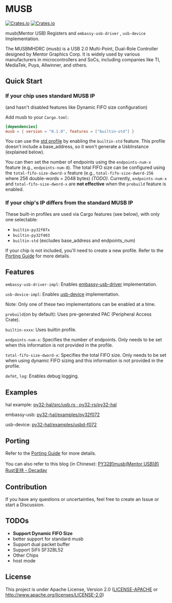 # MUSB

[![Crates.io][badge-license]][crates]
[![Crates.io][badge-version]][crates]

[badge-license]: https://img.shields.io/crates/l/musb?style=for-the-badge
[badge-version]: https://img.shields.io/crates/v/musb?style=for-the-badge
[crates]: https://crates.io/crates/musb

musb(Mentor USB) Registers and `embassy-usb-driver` , `usb-device` Implementation.

The MUSBMHDRC (musb) is a USB 2.0 Multi-Point, Dual-Role Controller designed by Mentor Graphics Corp. It is widely used by various manufacturers in microcontrollers and SoCs, including companies like TI, MediaTek, Puya, Allwinner, and others.

## Quick Start

### If your chip uses standard MUSB IP

 (and hasn't disabled features like Dynamic FIFO size configuration)

Add musb to your `Cargo.toml`:

```toml
[dependencies]
musb = { version = "0.1.0", features = ["builtin-std"] }
```

You can use the [std profile](registers/profiles/std.yaml) by enabling the `builtin-std` feature. This profile doesn't include a base_address, so it won't generate a UsbInstance (explained below).

You can then set the number of endpoints using the `endpoints-num-x` feature (e.g., `endpoints-num-8`). The total FIFO size can be configured using the `total-fifo-size-dword-x` feature (e.g., `total-fifo-size-dword-256` where 256 double-words = 2048 bytes) *(TODO)*.
Currently, `endpoints-num-x` and `total-fifo-size-dword-x` are **not effective** when the `prebuild` feature is enabled.

### If your chip's IP differs from the standard MUSB IP

These built-in profiles are used via Cargo features (see below), with only one selectable:

- `builtin-py32f07x`
- `builtin-py32f403`
- `builtin-std` (excludes base_address and endpoints_num)

If your chip is not included, you'll need to create a new profile. Refer to the [Porting Guide](docs/porting_guide.md) for more details.

## Features

`embassy-usb-driver-impl`: Enables [embassy-usb-driver](https://crates.io/crates/embassy-usb-driver) implementation.

`usb-device-impl`: Enables [usb-device](https://crates.io/crates/usb-device) implementation.

Note: Only one of these two implementations can be enabled at a time.

`prebuild`(on by default): Uses pre-generated PAC (Peripheral Access Crate).

`builtin-xxxx`: Uses builtin profile.

`endpoints-num-x`: Specifies the number of endpoints. Only needs to be set when this information is not provided in the profile.

`total-fifo-size-dword-x`: Specifies the total FIFO size. Only needs to be set when using dynamic FIFO sizing and this information is not provided in the profile.

`defmt`, `log`: Enables debug logging.

## Examples

hal example: [py32-hal/src/usb.rs · py32-rs/py32-hal](https://github.com/py32-rs/py32-hal/blob/main/src/usb.rs)

embassy-usb: [py32-hal/examples/py32f072](https://github.com/py32-rs/py32-hal/tree/main/examples/py32f072)

usb-device: [py32-hal/examples/usbd-f072](https://github.com/py32-rs/py32-hal/tree/main/examples/usbd-f072)

## Porting

Refer to the [Porting Guide](docs/porting_guide.md) for more details.

You can also refer to this blog (in Chinese): [PY32的musb(Mentor USB)的Rust支持 - Decaday](https://decaday.github.io/blog/py32-musb/)

## Contribution

If you have any questions or uncertainties, feel free to create an Issue or start a Discussion.

## TODOs

- **Support Dynamic FIFO Size**
- better support for standard musb
- Support dual packet buffer
- Support SiFli SF32BL52
- Other Chips
- host mode 

## License

This project is under Apache License, Version 2.0 ([LICENSE-APACHE](../LICENSE) or <http://www.apache.org/licenses/LICENSE-2.0>)